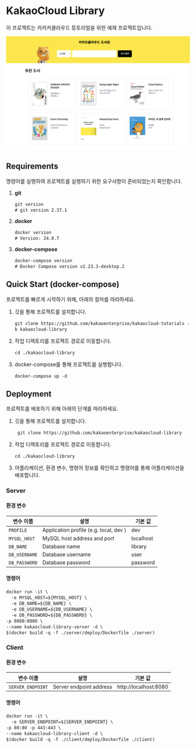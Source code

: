 # KakaoCloud Library
이 프로젝트는 카카카클라우드 튜토리얼을 위한 예제 프로젝트입니다.

<img src="images/main.png" width="600px">

## Requirements
명령어를 실행하여 프로젝트를 실행하기 위한 요구사항이 준비되었는지 확인합니다.
1. **git**
    ```shell
    git version
    # git version 2.37.1
    ```
2. **docker**
    ```shell
    docker version
    # Version: 24.0.7
    ```
3. **docker-compose**
    ```shell
    docker-compose version
    # Docker Compose version v2.23.3-desktop.2
    ```

## Quick Start (docker-compose)
프로젝트를 빠르게 시작하기 위해, 아래의 절차를 따라하세요.
1. 깃을 통해 프로젝트를 설치합니다.
   ```shell
   git clone https://github.com/kakaoenterprise/kakaocloud-tutorials -b kakaocloud-library
   ``` 
2. 작업 디렉토리를 프로젝트 경로로 이동합니다.
    ```shell
    cd ./kakaocloud-library
    ```
3. docker-compose를 통해 프로젝트를 실행합니다.
    ```shell
    docker-compose up -d
    ```


## Deployment
프로젝트를 배포하기 위해 아래의 단계를 따라하세요.
1. 깃을 통해 프로젝트를 설치합니다.
   ```shell
    git clone https://github.com/kakaoenterprise/kakaocloud-library
   ``` 
2. 작업 디렉토리를 프로젝트 경로로 이동합니다.
      ```shell
    cd ./kakaocloud-library
     ```
3. 어플리케이션, 환경 변수, 명령어 정보를 확인하고 명령어를 통해 어플리케이션을 배포합니다.

### Server
#### 환경 변수

| 변수 이름         | 설명                                     | 기본 값      |
|---------------|----------------------------------------|-----------|
| `PROFILE`     | Application profile (e.g. local, dev ) | dev       |
| `MYSQL_HOST`  | MySQL host address and port            | localhost |
| `DB_NAME`     | Database name                          | library   |
| `DB_USERNAME` | Database username                      | user      |
| `DB_PASSWORD` | Database password                      | password  |

#### 명령어
```shell
docker run -it \
  -e MYSQL_HOST=${MYSQL_HOST} \
  -e DB_NAME=${DB_NAME} \
  -e DB_USERNAME=${DB_USERNAME} \
  -e DB_PASSWORD=${DB_PASSWORD} \
-p 8080:8080 \
--name kakaocloud-library-server -d \
$(docker build -q -f ./server/deploy/Dockerfile ./server)
```



### Client
#### 환경 변수

| 변수 이름             | 설명                      | 기본 값                  |
|-------------------|-------------------------|-----------------------|
| `SERVER_ENDPOINT` | Server endpoint address | http://localhost:8080 |


#### 명령어
```shell
docker run -it \
  -e SERVER_ENDPOINT=${SERVER_ENDPOINT} \
-p 80:80 -p 443:443 \
--name kakaocloud-library-client -d \
$(docker build -q -f ./client/deploy/Dockerfile ./client)
```
